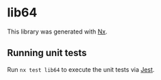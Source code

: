 # lib64

This library was generated with [Nx](https://nx.dev).

## Running unit tests

Run `nx test lib64` to execute the unit tests via [Jest](https://jestjs.io).
